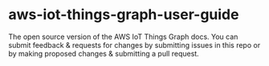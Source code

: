 # aws-iot-things-graph-user-guide
The open source version of the AWS IoT Things Graph docs. You can submit feedback &amp; requests for changes by submitting issues in this repo or by making proposed changes &amp; submitting a pull request.
